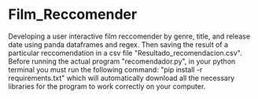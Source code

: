 # Film_Reccomender
Developing a user interactive film reccomender by genre, title, and release date using panda dataframes and regex.
Then saving the result of a particular reccomendation in a csv file "Resultado_recomendacion.csv".
Before running the actual program "recomendador.py", in your python terminal you must run the following command:
"pip install -r requirements.txt" which will automatically download all the necessary libraries for the program
to work correctly on your computer. 
